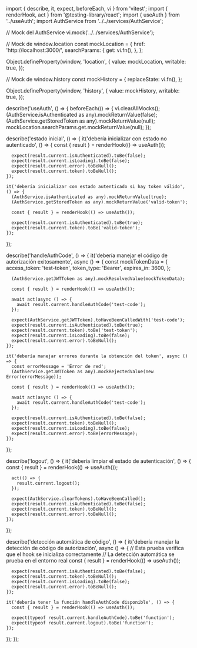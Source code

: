import { describe, it, expect, beforeEach, vi } from 'vitest';
import { renderHook, act } from '@testing-library/react';
import { useAuth } from '../useAuth';
import AuthService from '../../services/AuthService';

// Mock del AuthService
vi.mock('../../services/AuthService');

// Mock de window.location
const mockLocation = {
  href: 'http://localhost:3000/',
  searchParams: {
    get: vi.fn(),
  },
};

Object.defineProperty(window, 'location', {
  value: mockLocation,
  writable: true,
});

// Mock de window.history
const mockHistory = {
  replaceState: vi.fn(),
};

Object.defineProperty(window, 'history', {
  value: mockHistory,
  writable: true,
});

describe('useAuth', () => {
  beforeEach(() => {
    vi.clearAllMocks();
    (AuthService.isAuthenticated as any).mockReturnValue(false);
    (AuthService.getStoredToken as any).mockReturnValue(null);
    mockLocation.searchParams.get.mockReturnValue(null);
  });

  describe('estado inicial', () => {
    it('debería inicializar con estado no autenticado', () => {
      const { result } = renderHook(() => useAuth());

      expect(result.current.isAuthenticated).toBe(false);
      expect(result.current.isLoading).toBe(false);
      expect(result.current.error).toBeNull();
      expect(result.current.token).toBeNull();
    });

    it('debería inicializar con estado autenticado si hay token válido', () => {
      (AuthService.isAuthenticated as any).mockReturnValue(true);
      (AuthService.getStoredToken as any).mockReturnValue('valid-token');

      const { result } = renderHook(() => useAuth());

      expect(result.current.isAuthenticated).toBe(true);
      expect(result.current.token).toBe('valid-token');
    });
  });

  describe('handleAuthCode', () => {
    it('debería manejar el código de autorización exitosamente', async () => {
      const mockTokenData = {
        access_token: 'test-token',
        token_type: 'Bearer',
        expires_in: 3600,
      };

      (AuthService.getJWTToken as any).mockResolvedValue(mockTokenData);

      const { result } = renderHook(() => useAuth());

      await act(async () => {
        await result.current.handleAuthCode('test-code');
      });

      expect(AuthService.getJWTToken).toHaveBeenCalledWith('test-code');
      expect(result.current.isAuthenticated).toBe(true);
      expect(result.current.token).toBe('test-token');
      expect(result.current.isLoading).toBe(false);
      expect(result.current.error).toBeNull();
    });

    it('debería manejar errores durante la obtención del token', async () => {
      const errorMessage = 'Error de red';
      (AuthService.getJWTToken as any).mockRejectedValue(new Error(errorMessage));

      const { result } = renderHook(() => useAuth());

      await act(async () => {
        await result.current.handleAuthCode('test-code');
      });

      expect(result.current.isAuthenticated).toBe(false);
      expect(result.current.token).toBeNull();
      expect(result.current.isLoading).toBe(false);
      expect(result.current.error).toBe(errorMessage);
    });
  });

  describe('logout', () => {
    it('debería limpiar el estado de autenticación', () => {
      const { result } = renderHook(() => useAuth());

      act(() => {
        result.current.logout();
      });

      expect(AuthService.clearTokens).toHaveBeenCalled();
      expect(result.current.isAuthenticated).toBe(false);
      expect(result.current.token).toBeNull();
      expect(result.current.error).toBeNull();
    });
  });

  describe('detección automática de código', () => {
    it('debería manejar la detección de código de autorización', async () => {
      // Esta prueba verifica que el hook se inicializa correctamente
      // La detección automática se prueba en el entorno real
      const { result } = renderHook(() => useAuth());

      expect(result.current.isAuthenticated).toBe(false);
      expect(result.current.token).toBeNull();
      expect(result.current.isLoading).toBe(false);
      expect(result.current.error).toBeNull();
    });

    it('debería tener la función handleAuthCode disponible', () => {
      const { result } = renderHook(() => useAuth());

      expect(typeof result.current.handleAuthCode).toBe('function');
      expect(typeof result.current.logout).toBe('function');
    });
  });
});
